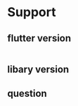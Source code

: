 # Support

## flutter version

<!--  
$ flutter --version

or

$ flutter doctor -v

-->

<!-- and copy your log into between ``` -->

```bash

```

## libary version

<!-- your library version -->

## question

<!-- input your question -->